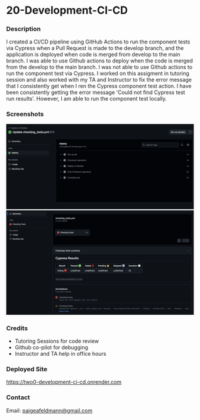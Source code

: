 # 20-Development-CI-CD

### Description
I created a CI/CD pipeline using GitHub Actions to run the component tests via Cypress when a Pull Request is made to the develop branch, and the application is deployed when code is merged from develop to the main branch. I was able to use Github actions to deploy when the code is merged from the develop to the main branch. I was not able to use Github actions to run the component test via Cypress. I worked on this assigment in tutoring session and also worked with my TA and Instructor to fix the error message that I consistently get when I ren the Cypress component test action. I have been consistently getting the error message 'Could not find Cypress test run results'. However, I am able to run the component test locally. 

### Screenshots
![Deploy to Render](/assets/deploy_to_render.png)
![Cypress Test Checks](/assets/cypress_test_checks.png)

### Credits
- Tutoring Sessions for code review
- Github co-pilot for debugging
- Instructor and TA help in office hours

### Deployed Site
https://two0-development-ci-cd.onrender.com 

### Contact
Email: paigeafeldmann@gmail.com